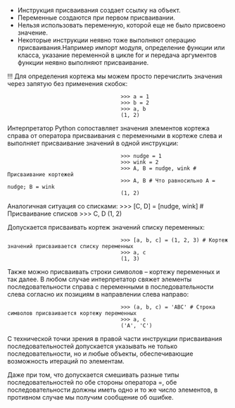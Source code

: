  - Инструкция присваивания создает ссылку на объект.
 - Переменные создаются при первом присваивании.
 - Нельзя использовать переменную, которой еще не было присвоено значение.
 - Некоторые инструкции неявно тоже выполняют операцию присваивания.Например импорт модуля, определение функции или     класса, указание переменной в цикле for и передача аргументов функции неявно выполняют присваивание.

 !!! Для определения кортежа мы можем просто перечислить значения через запятую без применения скобок:

                                        >>> a = 1
                                        >>> b = 2
                                        >>> a, b
                                        (1, 2)

Интерпретатор Python сопоставляет значения элементов кортежа справа от оператора присваивания с переменными в кортеже слева и выполняет присваивание значений в одной инструкции:

                                        >>> nudge = 1
                                        >>> wink = 2
                                        >>> A, B = nudge, wink # Присваивание кортежей
                                        >>> A, B # Что равносильно A = nudge; B = wink
                                        (1, 2)

Аналогичная ситуация со списками:
                                        >>> [C, D] = [nudge, wink] # Присваивание списков
                                        >>> C, D
                                        (1, 2)

Допускается присваивать кортеж значений списку переменных:

                                        >>> [a, b, c] = (1, 2, 3) # Кортеж значений присваивается списку переменных
                                        >>> a, c
                                        (1, 3)

Также можно присваивать строки символов – кортежу переменных и так далее. В любом случае интерпретатор свяжет элементы последовательности справа с переменными в последовательности слева согласно их позициям в направлении слева направо:

                                        >>> (a, b, c) = 'ABC' # Строка символов присваивается кортежу переменных
                                        >>> a, c
                                        ('A', 'C')

С технической точки зрения в правой части инструкции присваивания последовательностей допускается указывать не только последовательности, но и любые объекты, обеспечивающие возможность итераций по элементам.

Даже при том, что допускается смешивать разные типы последовательностей по обе стороны оператора =, обе последовательности должны иметь одно и то же число элементов, в противном случае мы получим сообщение об ошибке.